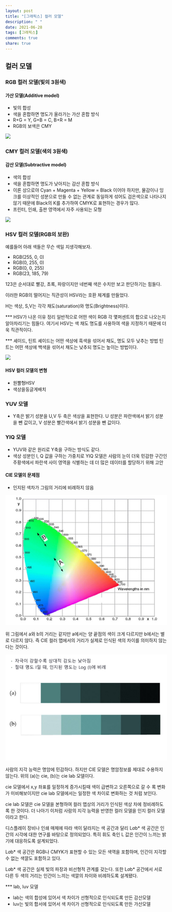 ```yaml
---
layout: post
title: "[그래픽스] 컬러 모델"
description: " "
date: 2021-06-28
tags: [그래픽스]
comments: true
share: true
---
```



## 컬러 모델

### RGB 컬러 모델(빛의 3원색)

#### 가산 모델(Additive model)

- 빛의 합성
- 색을 혼합하면 명도가 올라가는 가산 혼합 방식
- R+G = Y, G+B = C, B+R = M
- RGB의 보색은 CMY

<img src="https://t1.daumcdn.net/cfile/tistory/2356323956BD36A204">

### CMY 컬러 모델(색의 3원색)

#### 감산 모델(Subtractive model)

- 색의 합성
- 색을 혼합하면 명도가 낮아지는 감산 혼합 방식
- 이론 상으로야 Cyan + Magenta + Yellow = Black 이어야 하지만, 물감이나 잉크를 이상적인 성분으로 만들 수 없는 관계로 동일하게 섞어도 검은색으로 나타나지 않기 때문에 Black의 K를 추가하여 CMYK로 표현하는 경우가 많다.
- 프린터, 인쇄, 출판 영역에서 자주 사용되는 모형

<img src="https://t1.daumcdn.net/cfile/tistory/255E8A3C56BD374B15">

### HSV 컬러 모델(RGB의 보완)

예를들어 아래 색들은 무슨 색일 지생각해보자.

- RGB(255, 0, 0)
- RGB(0, 255, 0)
- RGB(0, 0, 255)
- RGB(23, 185, 79)

123은 순서대로 빨강, 초록, 파랑이지만 네번째 색은 수치만 보고 판단하기는 힘들다.

이러한 RGB의 떨어지는 직관성이 HSV라는 호환 체계를 만들었다.

H는 색상, S,V는 각각 채도(saturation)와 명도(Brightness)이다.

\*\*\* HSV가 나온 이유 정리
일반적으로 어떤 색이 RGB 각 몇퍼센트의 합으로 나오는지 알아차리기는 힘들다. 여기서 HSV는 색 채도 명도를 사용하여 색을 지정하기 때문에 더욱 직관적이다.

\*\*\* 셰이드, 틴트
셰이드는 어떤 색상에 흑색을 섞어서 채도, 명도 모두 낮추는 방법
틴트는 어떤 색상에 백색을 섞어서 채도는 낮추되 명도는 높이는 방법이다.

<img src="https://encrypted-tbn0.gstatic.com/images?q=tbn:ANd9GcS786DZXJ5IO4uuEy72w-Tpo5YHCLebnBtC_bKMtsz_cqa_Kf_p">

#### HSV 컬러 모델의 변형

- 원뿔형HSV
- 색상을둥글게배치

### YUV 모델

- Y축은 밝기 성분을 U,V 두 축은 색상을 표현한다. U 성분은 파란색에서 밝기 성분을 뺀 값이고, V 성분은 빨간색에서 밝기 성분을 뺀 값이다.

### YIQ 모델

- YUV와 같은 원리로 Y축을 구하는 방식도 같다.
- 색상 성분인 I, Q 값을 구하는 가중치로 YIQ 모델은 사람의 눈이 더욱 민감한 구간인 주황색에서 파란색 사이 영역을 식별하는 데 더 많은 데이터를 할당하기 위해 고안

#### CIE 모델의 문제점

- 인지된 색차가 그림의 거리에 비례하지 않음

<img src="./cie 모델의 문제점.png">

위 그림에서 a와 b의 거리는 같지만 a에서는 양 끝점의 색이 크게 다르지만 b에서는 별로 다르지 않다. 즉 CIE 컬러 맵에서의 거리가 실제로 인식된 색의 차이를 의미하지 않는다는 것이다.

<img src="./cie와 cie lab의 차이점.png">

사람의 지각 능력은 명암에 민감하다. 하지만 CIE 모델은 명암정보를 제대로 수용하지 않는다. 위의 (a)는 cie, (b)는 cie lab 모델이다.

cie 모델에서 x,y 좌표를 일정하게 증가시킬때 색이 급변하고 오른쪽으로 갈 수 록 변화가 미비해보이지만 cie lab 모델에서는 일정한 색 차이로 변화하는 것 처럼 보인다.

cie lab 모델은 cie 모델을 본형하여 컬러 맵상의 거리가 인식된 색상 차에 정비례하도록 한 것이다. 더 나아기 이처럼 사람의 지각 능력을 반영한 컬러 모델을 인지 컬러 모델이라고 한다.

디스플레이 장비나 인쇄 매체에 따라 색이 달라지는 색 공간과 달리 L*a*b\* 색 공간은 인간의 시각에 대한 연구를 바탕으로 정의되었다. 특히 휘도 축인 L 값은 인간이 느끼는 밝기에 대응하도록 설계되었다.

L*a*b\* 색 공간은 RGB나 CMYK가 표현할 수 있는 모든 색역을 포함하며, 인간이 지각할 수 없는 색깔도 포함하고 있다.

L*a*b* 색 공간은 실제 빛의 파장과 비선형적 관계를 갖는다. 또한 L*a*b* 공간에서 서로 다른 두 색의 거리는 인간이 느끼는 색깔의 차이와 비례하도록 설계됐다.

\*\*\* lab, luv 모델

- lab는 색의 합성에 있어서 색 차이가 선형적으로 인식되도록 만든 감산모델
- luv는 빛의 합서에 있어서 색 차이가 선형적으로 인식되도록 만든 가산모델
